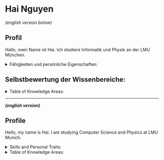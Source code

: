 # Hai Nguyen
*(english version below)*
## Profil

 Hallo, mein Name ist Hai. Ich studiere Informatik und Physik an der LMU München. 
 
 <details><summary>Fähigkeiten und persönliche Eigenschaften:</summary>
   <br>
 Momentan befinde ich mich im 5. Fachsemester, in dem ich bisher folgende **Leistungen** erbracht habe:
   
   - Die grundlegenden Softwaretechniken von der Software-Spezifikation bis zur Software-Evolution, darunter UML-Modelle, Agile Entwicklungsmethoden, Scrum, Projektmanagement, Design Patterns, Git, CI/CD, Testtechniken und DevOps.
   - Teilnahme am Softwareentwicklung-Praktikum an der LMU: Entwicklung eines Brettspiels namens „Love Letter“ in Java (objektorientierte Programmierung). Weitere Details auf meiner GitHub-Seite.
   - Verschiedene Java-Eigenprojekte
   - Die Grundlagen des Datenbanksystems bzw. Datenbankentwurfs, inklusive SQL.

Meine **Hobbys** drehen sich vor allem um Tischtennis, Badminton und Schwimmen. In der Schule habe ich erfolgreich an verschiedenen Wettbewerben in Badminton und Tischtennis teilgenommen und auch einige gewonnen. Über mehrere Jahre hinweg war ich Mitglied im Verein FTM Schwabing, wo ich intensiv Badminton gespielt habe.

Neben meinen sportlichen Aktivitäten interessiere ich mich leidenschaftlich für Astronomie und Kosmologie. Ich war Mitglied der vietnamesischen Assoziation für Astronomie und Kosmologie und habe dort herausragende Leistungen in den Kursen für Astronomie und Astrophysik erzielt.

In Bezug auf meine **akademischen Interessen** liegt mein Fokus auf Software Engineering, Problemlösung mit Software und Quantencomputing. Diese Themen faszinieren mich, und ich setze mich aktiv damit auseinander.

</details>

## Selbstbewertung der Wissenbereiche:


  
<details><summary>Table of Knowledge Areas:</summary>
<br>
Die nachfolgende Tabelle gibt einen Überblick über meine Selbstbewertung in verschiedenen Software-Engineering-Bereichen, die auf dem Modul der Softwaretechnik in meinem Studium basieren.
  
(SW = Software)

<br>
  
| Knowledge Area                       | Self Assesed Rating |
| ---                                  | ---                 |
| SW Processes                         | ★ ★ ☆ ☆ ☆ |
| SW Requirements                      | ★ ★ ☆ ☆ ☆ |
| SW Design                            | ★ ★ ☆ ☆ ☆ |
| SW Testing                           | ★ ★ ☆ ☆ ☆ |
| SW Configuration Management          | ★ ☆ ☆ ☆ ☆ |
| SW Evolution & Maintenance           | ★ ☆ ☆ ☆ ☆ |
| SW Engineering Models and Methods    | ★ ★ ☆ ☆ ☆ |
| SW Engineering Professional Practice | ★ ★ ☆ ☆ ☆ |
| Mathematical Foundations             | ★ ★ ★ ☆ ☆ |
| Engineering Foundations              | ★ ★ ★ ☆ ☆ |

</details>

<hr>

***(english version)***

## Profile

 Hello, my name is Hai. I am studying Computer Science and Physics at LMU Munich.
 
 <details><summary>Skills and Personal Traits:</summary>
   
 <br>
 Currently, I am in the 5th semester, during which I have achieved the following:

- Fundamental software techniques ranging from software specification to software evolution, including UML models, Agile development methods, Scrum, project management, design patterns, Git, CI/CD, testing techniques, and DevOps.
- Participation in the software development internship at LMU: development of a board game called "Love Letter" in Java (object-oriented programming). Further details are available on my GitHub page.
- Various Java personal projects.
- Basics of the database system and database design, including SQL.

My **hobbies** revolve mainly around table tennis, badminton, and swimming. In school, I successfully participated in various competitions in badminton and table tennis, winning some of them. For several years, I was a member of the FTM Schwabing club, where I actively played badminton.

In addition to my athletic activities, I have a passionate interest in astronomy and cosmology. I was a member of the Vietnamese Association for Astronomy and Cosmology, achieving outstanding performance in courses related to astronomy and astrophysics.

Regarding my **academic interests**, I focus on software engineering, problem-solving with software, and quantum computing. These subjects fascinate me, and I actively engage with them.

</details>

<details><summary>Table of Knowledge Areas:</summary>
 <br>
The table below provides an overview of my self-assessment in various software engineering areas based on the software engineering module in my studies at the university.

  (SW = Software)
  <br>
  
| Knowledge Area                       | Self Assesed Rating |
| ---                                  | ---                 |
| SW Processes                         | ★ ★ ☆ ☆ ☆ |
| SW Requirements                      | ★ ★ ☆ ☆ ☆ |
| SW Design                            | ★ ★ ☆ ☆ ☆ |
| SW Testing                           | ★ ★ ☆ ☆ ☆ |
| SW Configuration Management          | ★ ☆ ☆ ☆ ☆ |
| SW Evolution & Maintenance           | ★ ☆ ☆ ☆ ☆ |
| SW Engineering Models and Methods    | ★ ★ ☆ ☆ ☆ |
| SW Engineering Professional Practice | ★ ★ ☆ ☆ ☆ |
| Mathematical Foundations             | ★ ★ ★ ☆ ☆ |
| Engineering Foundations              | ★ ★ ★ ☆ ☆ |

</details>





 









<!---- 👋 Hi, I’m @HainNguy
- 👀 I’m interested in ...
- 🌱 I’m currently learning ...
- 💞️ I’m looking to collaborate on ...
- 📫 How to reach me ...
- 😄 Pronouns: ...
- ⚡ Fun fact: ...
--->
<!---
HainNguy/HainNguy is a ✨ special ✨ repository because its `README.md` (this file) appears on your GitHub profile.
You can click the Preview link to take a look at your changes.
--->
